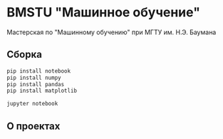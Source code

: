 # BMSTU "Машинное обучение"

Мастерская по "Машинному обучению" при МГТУ им. Н.Э. Баумана

## Сборка

```cmd
pip install notebook
pip install numpy
pip install pandas
pip install matplotlib
```

```cmd
jupyter notebook
```

## О проектах
